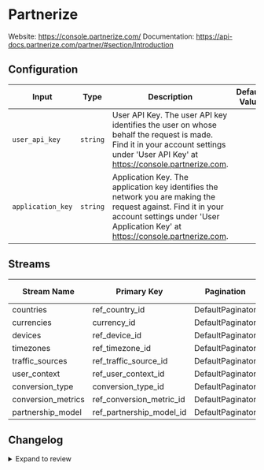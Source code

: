 # Partnerize
Website: https://console.partnerize.com/
Documentation: https://api-docs.partnerize.com/partner/#section/Introduction

## Configuration

| Input | Type | Description | Default Value |
|-------|------|-------------|---------------|
| `user_api_key` | `string` | User API Key. The user API key identifies the user on whose behalf the request is made. Find it in your account settings under &#39;User API Key&#39; at https://console.partnerize.com. |  |
| `application_key` | `string` | Application Key. The application key identifies the network you are making the request against. Find it in your account settings under &#39;User Application Key&#39; at https://console.partnerize.com. |  |

## Streams
| Stream Name | Primary Key | Pagination | Supports Full Sync | Supports Incremental |
|-------------|-------------|------------|---------------------|----------------------|
| countries | ref_country_id | DefaultPaginator | ✅ |  ❌  |
| currencies | currency_id | DefaultPaginator | ✅ |  ❌  |
| devices | ref_device_id | DefaultPaginator | ✅ |  ❌  |
| timezones | ref_timezone_id | DefaultPaginator | ✅ |  ❌  |
| traffic_sources | ref_traffic_source_id | DefaultPaginator | ✅ |  ❌  |
| user_context | ref_user_context_id | DefaultPaginator | ✅ |  ❌  |
| conversion_type | conversion_type_id | DefaultPaginator | ✅ |  ❌  |
| conversion_metrics | ref_conversion_metric_id | DefaultPaginator | ✅ |  ❌  |
| partnership_model | ref_partnership_model_id | DefaultPaginator | ✅ |  ❌  |

## Changelog

<details>
  <summary>Expand to review</summary>

| Version          | Date              | Pull Request | Subject        |
|------------------|-------------------|--------------|----------------|
| 0.0.14 | 2025-07-19 | [63418](https://github.com/airbytehq/airbyte/pull/63418) | Update dependencies |
| 0.0.13 | 2025-07-12 | [63265](https://github.com/airbytehq/airbyte/pull/63265) | Update dependencies |
| 0.0.12 | 2025-07-05 | [62634](https://github.com/airbytehq/airbyte/pull/62634) | Update dependencies |
| 0.0.11 | 2025-06-28 | [62416](https://github.com/airbytehq/airbyte/pull/62416) | Update dependencies |
| 0.0.10 | 2025-06-21 | [61886](https://github.com/airbytehq/airbyte/pull/61886) | Update dependencies |
| 0.0.9 | 2025-06-14 | [61051](https://github.com/airbytehq/airbyte/pull/61051) | Update dependencies |
| 0.0.8 | 2025-05-24 | [60499](https://github.com/airbytehq/airbyte/pull/60499) | Update dependencies |
| 0.0.7 | 2025-05-10 | [60131](https://github.com/airbytehq/airbyte/pull/60131) | Update dependencies |
| 0.0.6 | 2025-05-04 | [59523](https://github.com/airbytehq/airbyte/pull/59523) | Update dependencies |
| 0.0.5 | 2025-04-27 | [59109](https://github.com/airbytehq/airbyte/pull/59109) | Update dependencies |
| 0.0.4 | 2025-04-19 | [58492](https://github.com/airbytehq/airbyte/pull/58492) | Update dependencies |
| 0.0.3 | 2025-04-12 | [57896](https://github.com/airbytehq/airbyte/pull/57896) | Update dependencies |
| 0.0.2 | 2025-04-05 | [57303](https://github.com/airbytehq/airbyte/pull/57303) | Update dependencies |
| 0.0.1 | 2025-03-31 | | Initial release by [@btkcodedev](https://github.com/btkcodedev) via Connector Builder |

</details>
